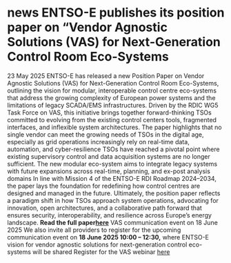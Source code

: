 #  news ENTSO-E publishes its position paper on “Vendor Agnostic Solutions (VAS) for Next-Generation Control Room Eco-Systems
23 May 2025
ENTSO-E has released a new Position Paper on Vendor Agnostic Solutions (VAS) for Next-Generation Control Room Eco-Systems, outlining the vision for modular, interoperable control centre eco-systems that address the growing complexity of European power systems and the limitations of legacy SCADA/EMS infrastructures.
Driven by the RDIC WG5 Task Force on VAS, this initiative brings together forward-thinking TSOs committed to evolving from the existing control centers tools, fragmented interfaces, and inflexible system architectures. The paper highlights that no single vendor can meet the growing needs of TSOs in the digital age, especially as grid operations increasingly rely on real-time data, automation, and cyber-resilience
TSOs have reached a pivotal point where existing supervisory control and data acquisition systems are no longer sufficient. The new modular eco-system aims to integrate legacy systems with future expansions across real-time, planning, and ex-post analysis domains
In line with Mission 4 of the ENTSO-E RDI Roadmap 2024–2034, the paper lays the foundation for redefining how control centres are designed and managed in the future. Ultimately, the position paper reflects a paradigm shift in how TSOs approach system operations, advocating for innovation, open architectures, and a collaborative path forward that ensures security, interoperability, and resilience across Europe’s energy landscape.
**Read the full paper[here](https://eepublicdownloads.blob.core.windows.net/public-cdn-container/clean-documents/Publications/Position%20papers%20and%20reports/2025/entso-e_pp_VAS_Position_Paper_250507.pdf)**
VAS communication event on 18 June 2025
We also invite all providers to register for the upcoming communication event on **18 June 2025 10:00 – 12:30,** where ENTSO-E vision for vendor agnostic solutions for next-generation control eco-systems will be shared
Register for the VAS webinar [here](https://events.teams.microsoft.com/event/99c1fd07-524c-48d4-9985-9398ad6d99f8@7ffbeccf-0c1b-496c-8978-89209c2d375d)